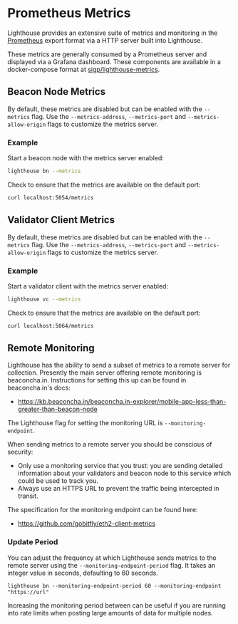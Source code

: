 # Prometheus Metrics

Lighthouse provides an extensive suite of metrics and monitoring in the
[Prometheus](https://prometheus.io/docs/introduction/overview/) export format
via a HTTP server built into Lighthouse.

These metrics are generally consumed by a Prometheus server and displayed via a
Grafana dashboard. These components are available in a docker-compose format at
[sigp/lighthouse-metrics](https://github.com/sigp/lighthouse-metrics).

## Beacon Node Metrics

By default, these metrics are disabled but can be enabled with the `--metrics`
flag. Use the `--metrics-address`, `--metrics-port` and
`--metrics-allow-origin` flags to customize the metrics server.

### Example

Start a beacon node with the metrics server enabled:

```bash
lighthouse bn --metrics
```

Check to ensure that the metrics are available on the default port:

```bash
curl localhost:5054/metrics
```

## Validator Client Metrics


By default, these metrics are disabled but can be enabled with the `--metrics`
flag. Use the `--metrics-address`, `--metrics-port` and
`--metrics-allow-origin` flags to customize the metrics server.

### Example

Start a validator client with the metrics server enabled:

```bash
lighthouse vc --metrics
```

Check to ensure that the metrics are available on the default port:

```bash
curl localhost:5064/metrics
```

## Remote Monitoring

Lighthouse has the ability to send a subset of metrics to a remote server for collection. Presently
the main server offering remote monitoring is beaconcha.in. Instructions for setting this up
can be found in beaconcha.in's docs:

- <https://kb.beaconcha.in/beaconcha.in-explorer/mobile-app-less-than-greater-than-beacon-node>

The Lighthouse flag for setting the monitoring URL is `--monitoring-endpoint`.

When sending metrics to a remote server you should be conscious of security:

- Only use a monitoring service that you trust: you are sending detailed information about
  your validators and beacon node to this service which could be used to track you.
- Always use an HTTPS URL to prevent the traffic being intercepted in transit.

The specification for the monitoring endpoint can be found here:

- <https://github.com/gobitfly/eth2-client-metrics>

### Update Period

You can adjust the frequency at which Lighthouse sends metrics to the remote server using the
`--monitoring-endpoint-period` flag. It takes an integer value in seconds, defaulting to 60
seconds.

```
lighthouse bn --monitoring-endpoint-period 60 --monitoring-endpoint "https://url"
```

Increasing the monitoring period between can be useful if you are running into rate limits when
posting large amounts of data for multiple nodes.
